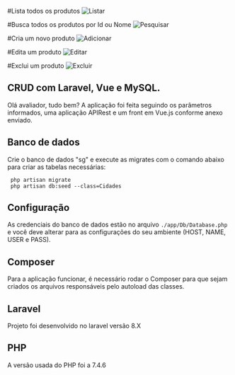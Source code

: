 
#Lista todos os produtos
![Listar](https://user-images.githubusercontent.com/87495655/180374257-0f40f182-80f2-4268-b842-809a2d45e119.png)

#Busca todos os produtos por Id ou Nome
![Pesquisar](https://user-images.githubusercontent.com/87495655/180374564-3fd14de7-cadc-4faf-9ae7-e927c6830b18.png)

#Cria um novo produto
![Adicionar](https://user-images.githubusercontent.com/87495655/180374821-31298c38-ba5b-44de-84d3-06a7e3cc0ff4.png)

#Edita um produto
![Editar](https://user-images.githubusercontent.com/87495655/180374999-8dc8d231-b04b-4b25-897f-0624345593dd.png)

#Exclui um produto
![Excluir](https://user-images.githubusercontent.com/87495655/180375136-aaebbe34-755a-434f-86c0-203563e97a1e.png)


## CRUD com Laravel, Vue e MySQL.
Olá avaliador, tudo bem? A aplicação foi feita seguindo os parâmetros informados, uma aplicação APIRest e um front em Vue.js conforme anexo enviado.  

## Banco de dados
Crie o banco de dados "sg" e execute as migrates com o comando abaixo para criar as tabelas necessárias:
```shell
 php artisan migrate
 php artisan db:seed --class=Cidades
```

## Configuração
As credenciais do banco de dados estão no arquivo `./app/Db/Database.php` e você deve alterar para as configurações do seu ambiente (HOST, NAME, USER e PASS).

## Composer
Para a aplicação funcionar, é necessário rodar o Composer para que sejam criados os arquivos responsáveis pelo autoload das classes.

## Laravel 
Projeto foi desenvolvido no laravel versão 8.X

## PHP
A versão usada do PHP foi a  7.4.6
